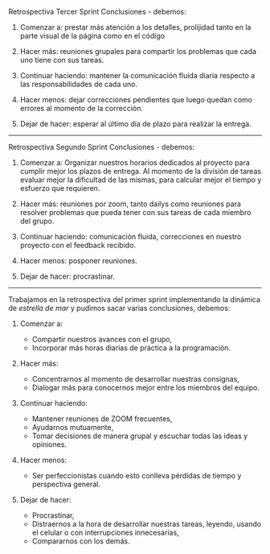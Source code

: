 Retrospectiva Tercer Sprint
Conclusiones - debemos:

1. Comenzar a: prestar más atención a los detalles, prolijidad tanto en la parte visual de la página como en el código

2. Hacer más: reuniones grupales para compartir los problemas que cada uno tiene con sus tareas.

3. Continuar haciendo: mantener la comunicación fluida diaria respecto a las responsabilidades de cada uno.

4. Hacer menos: dejar correcciones pendientes que luego quedan como errores al momento de la corrección.

5. Dejar de hacer: esperar al último día de plazo para realizar la entrega.



--------------------------------------------------------
Retrospectiva Segundo Sprint
Conclusiones - debemos:

1. Comenzar a: Organizar nuestros horarios dedicados al proyecto para cumplir mejor los plazos de entrega. Al momento de la división de tareas evaluar mejor la dificultad de las mismas, para calcular mejor el tiempo y esfuerzo que requieren.

2. Hacer más: reuniones por zoom, tanto dailys como reuniones para resolver problemas que pueda tener con sus tareas de cada miembro del grupo.

3. Continuar haciendo: comunicación fluida, correcciones 
en nuestro proyecto con el feedback recibido.

4. Hacer menos: posponer reuniones.

5. Dejar de hacer: procrastinar. 




--------------------------------------------------------
Trabajamos en la retrospectiva del primer sprint implementando la dinámica de *estrella de mar* y pudimos sacar varias conclusiones, debemos:

1. Comenzar a:
   - Compartir nuestros avances con el grupo,
   - Incorporar más horas diarias de práctica a la programación.  

2. Hacer más:
   - Concentrarnos al momento de desarrollar nuestras consignas,
   - Dialogar más para conocernos mejor entre los miembros del equipo.

3. Continuar haciendo:
   - Mantener reuniones de ZOOM frecuentes,
   - Ayudarnos mutuamente,
   - Tomar decisiones de manera grupal y escuchar todas las ideas y opiniones.

4. Hacer menos:
   - Ser perfeccionistas cuando esto conlleva pérdidas de tiempo y perspectiva general.

5. Dejar de hacer:
   - Procrastinar,
   - Distraernos a la hora de desarrollar nuestras tareas, leyendo, usando el celular o con interrupciones innecesarias,
   - Compararnos con los demás.
